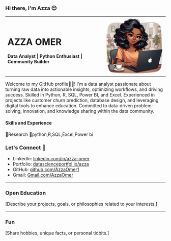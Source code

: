 ### Hi there, I'm Azza 😊

<table>
<tr>
<td>
<h1>AZZA OMER</h1>
<p><strong>Data Analyst | Python Enthusiast | Community Builder</strong></p>
</td>
<td>
<img src="./assets/photo.jpg"
 alt="Illustration" width="240px">
</td>
</tr>
</table>

Welcome to my GitHub profile👩‍💻! I'm a data analyst passionate about turning raw data into actionable insights, optimizing workflows, and driving success. Skilled in Python, R, SQL, Power BI, and Excel. Experienced in projects like customer churn prediction, database design, and leveraging digital tools to enhance education. Committed to data-driven problem-solving, innovation, and knowledge sharing within the data community.

#### Skills and Experience

🔗Research
🎰python,R,SQL,Excel,Power bi

### Let's Connect 🌟

- LinkedIn: [linkedin.com/in/azza-omer](https://www.linkedin.com/in/azza-omer-389373173?utm_source=share&utm_campaign=share_via&utm_content=profile&utm_medium=android_app)
- Portfolio: [datascienceportfol.io/azza](https://www.datascienceportfol.io/azzamohamedadm)
- GitHub: [github.com/AzzaOmer1](https://github.com/AzzaOmer1)
- Gmail: [Gmail.com/AzzaOmer](mailto:azzads1111@gmail.com)

---

### Open Education

[Describe your projects, goals, or philosophies related to your interests.]

---

### Fun

[Share hobbies, unique facts, or personal tidbits.]
